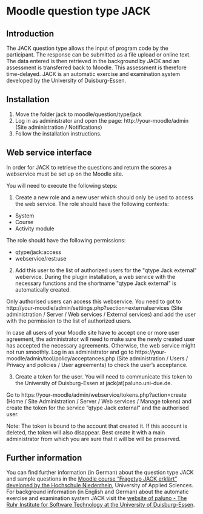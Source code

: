 # Moodle question type JACK #
## Introduction

The JACK question type allows the input of program code by the participant. The response can be submitted as a file upload or online text. The data entered is then retrieved in the background by JACK and an assessment is transferred back to Moodle. This assessment is therefore time-delayed. JACK is an automatic exercise and examination system developed by the University of Duisburg-Essen.

## Installation
1. Move the folder jack to moodle/question/type/jack
2. Log in as administrator and open the page: http://your-moodle/admin (Site administration / Notifications)
3. Follow the installation instructions.

## Web service interface
In order for JACK to retrieve the questions and return the scores a webservice must be set up on the Moodle site.

You will need to execute the following steps:

1. Create a new role and a new user which should only be used to access the web service.
The role should have the following contexts:
- System
- Course 
- Activity module

The role should have the following permissions:
- qtype/jack:access
- webservice/rest:use

2. Add this user to the list of authorized users for the "qtype Jack external" webervice.
During the plugin installation, a web service with the necessary functions and the shortname "qtype Jack external" is automatically created.

Only authorised users can access this webservice. You need to got to
http://your-moodle/admin/settings.php?section=externalservices (Site administration / Server / Web services / External services) and add the user with the permission to the list of authorized users.

In case all users of your Moodle site have to accept one or more user agreement, the administrator will need to make sure the newly created user has accepted the necessary agreements. Otherwise, the web service might not run smoothly. Log in as administrator and go to https://your-moodle/admin/tool/policy/acceptances.php (Site administration / Users / Privacy and policies / User agreements) to check the user’s acceptance.

3. Create a token for the user. You will need to communicate this token to the University  of Duisburg-Essen at jack(at)paluno.uni-due.de.

Go to https://your-moodle/admin/webservice/tokens.php?action=create (Home / Site Administration / Server / Web services / Manage tokens) and create the token for the service “qtype Jack external” and the authorised user.

Note: The token is bound to the account that created it. If this account is deleted, the token will also disappear. Best create it with a main administrator from which you are sure that it will be will be preserved.

## Further information
You can find further information (in German) about the question type JACK and sample questions in the [Moodle course “Fragetyp JACK erklärt” developed by the Hochschule Niederrhein](https://moodle.hsnr.de/course/view.php?id=9059), University of Applied Sciences. For background information (in English and German) about the automatic exercise and examination system JACK visit the [website of paluno - The Ruhr Institute for Software Technology at the University of Duisburg-Essen](https://s3.paluno.uni-due.de/en/forschung/spalte1/e-learning-und-e-assessment).
